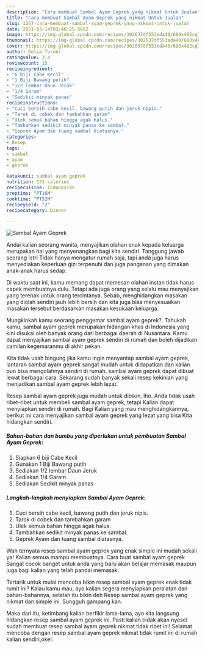 ```yaml
---
description: "Cara membuat Sambal Ayam Geprek yang nikmat Untuk Jualan"
title: "Cara membuat Sambal Ayam Geprek yang nikmat Untuk Jualan"
slug: 1267-cara-membuat-sambal-ayam-geprek-yang-nikmat-untuk-jualan
date: 2021-03-14T03:46:25.566Z
image: https://img-global.cpcdn.com/recipes/302637df553eda40/680x482cq70/sambal-ayam-geprek-foto-resep-utama.jpg
thumbnail: https://img-global.cpcdn.com/recipes/302637df553eda40/680x482cq70/sambal-ayam-geprek-foto-resep-utama.jpg
cover: https://img-global.cpcdn.com/recipes/302637df553eda40/680x482cq70/sambal-ayam-geprek-foto-resep-utama.jpg
author: Delia Turner
ratingvalue: 3.4
reviewcount: 15
recipeingredient:
- "6 biji Cabe Kecil"
- "1 Biji Bawang putih"
- "1/2 lembar Daun Jeruk"
- "1/4 Garam"
- "Sedikit minyak panas"
recipeinstructions:
- "Cuci bersih cabe kecil, bawang putih dan jeruk nipis."
- "Tarok di cobek dan tambahkan garam"
- "Ulek semua bahan hingga agak halus."
- "Tambahkan sedikit minyak panas ke sambal."
- "Geprek Ayam dan tuang sambal diatasnya."
categories:
- Resep
tags:
- sambal
- ayam
- geprek

katakunci: sambal ayam geprek 
nutrition: 173 calories
recipecuisine: Indonesian
preptime: "PT16M"
cooktime: "PT52M"
recipeyield: "2"
recipecategory: Dinner

---
```



![Sambal Ayam Geprek](https://img-global.cpcdn.com/recipes/302637df553eda40/680x482cq70/sambal-ayam-geprek-foto-resep-utama.jpg)

Andai kalian seorang wanita, menyajikan olahan enak kepada keluarga merupakan hal yang menyenangkan bagi kita sendiri. Tanggung jawab seorang istri Tidak hanya mengatur rumah saja, tapi anda juga harus menyediakan keperluan gizi terpenuhi dan juga panganan yang dimakan anak-anak harus sedap.

Di waktu  saat ini, kamu memang dapat memesan olahan instan tidak harus capek membuatnya dulu. Tetapi ada juga orang yang selalu mau menyajikan yang terenak untuk orang tercintanya. Sebab, menghidangkan masakan yang diolah sendiri jauh lebih bersih dan kita juga bisa menyesuaikan masakan tersebut berdasarkan masakan kesukaan keluarga. 



Mungkinkah kamu seorang penggemar sambal ayam geprek?. Tahukah kamu, sambal ayam geprek merupakan hidangan khas di Indonesia yang kini disukai oleh banyak orang dari berbagai daerah di Nusantara. Kamu dapat menyajikan sambal ayam geprek sendiri di rumah dan boleh dijadikan camilan kegemaranmu di akhir pekan.

Kita tidak usah bingung jika kamu ingin menyantap sambal ayam geprek, lantaran sambal ayam geprek sangat mudah untuk didapatkan dan kalian pun bisa mengolahnya sendiri di rumah. sambal ayam geprek dapat dibuat lewat berbagai cara. Sekarang sudah banyak sekali resep kekinian yang menjadikan sambal ayam geprek lebih lezat.

Resep sambal ayam geprek juga mudah untuk dibikin, lho. Anda tidak usah ribet-ribet untuk membeli sambal ayam geprek, tetapi Kalian dapat menyiapkan sendiri di rumah. Bagi Kalian yang mau menghidangkannya, berikut ini cara menyajikan sambal ayam geprek yang lezat yang bisa Kita hidangkan sendiri.

<!--inarticleads1-->

##### Bahan-bahan dan bumbu yang diperlukan untuk pembuatan Sambal Ayam Geprek:

1. Siapkan 6 biji Cabe Kecil
1. Gunakan 1 Biji Bawang putih
1. Sediakan 1/2 lembar Daun Jeruk
1. Sediakan 1/4 Garam
1. Sediakan Sedikit minyak panas




<!--inarticleads2-->

##### Langkah-langkah menyiapkan Sambal Ayam Geprek:

1. Cuci bersih cabe kecil, bawang putih dan jeruk nipis.
1. Tarok di cobek dan tambahkan garam
1. Ulek semua bahan hingga agak halus.
1. Tambahkan sedikit minyak panas ke sambal.
1. Geprek Ayam dan tuang sambal diatasnya.




Wah ternyata resep sambal ayam geprek yang enak simple ini mudah sekali ya! Kalian semua mampu membuatnya. Cara buat sambal ayam geprek Sangat cocok banget untuk anda yang baru akan belajar memasak maupun juga bagi kalian yang telah pandai memasak.

Tertarik untuk mulai mencoba bikin resep sambal ayam geprek enak tidak rumit ini? Kalau kamu mau, ayo kalian segera menyiapkan peralatan dan bahan-bahannya, setelah itu bikin deh Resep sambal ayam geprek yang nikmat dan simple ini. Sungguh gampang kan. 

Maka dari itu, ketimbang kalian berfikir lama-lama, ayo kita langsung hidangkan resep sambal ayam geprek ini. Pasti kalian tiidak akan nyesel sudah membuat resep sambal ayam geprek nikmat tidak ribet ini! Selamat mencoba dengan resep sambal ayam geprek nikmat tidak rumit ini di rumah kalian sendiri,oke!.


